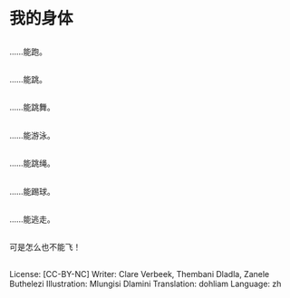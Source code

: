 # 我的身体

##
……能跑。

##
……能跳。

##
……能跳舞。

##
……能游泳。

##
……能跳绳。

##
……能踢球。

##
……能逃走。

##
可是怎么也不能飞！

##
License: [CC-BY-NC]
Writer: Clare Verbeek, Thembani Dladla, Zanele Buthelezi
Illustration: Mlungisi Dlamini
Translation: dohliam
Language: zh
